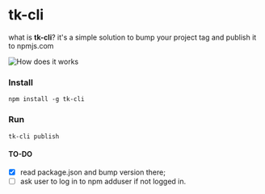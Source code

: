# tk-cli

what is **tk-cli**? it's a simple solution to bump your project tag and publish it to npmjs.com 

![How does it works](http://i.imgur.com/MYvI7uQ.gif)

### Install
`npm install -g tk-cli`

### Run
`tk-cli publish`


#### TO-DO
- [x] read package.json and bump version there;
- [ ] ask user to log in to npm adduser if not logged in.
